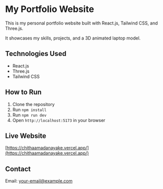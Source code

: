 # My Portfolio Website

This is my personal portfolio website built with React.js, Tailwind CSS, and Three.js.

It showcases my skills, projects, and a 3D animated laptop model.

## Technologies Used
- React.js
- Three.js
- Tailwind CSS

## How to Run
1. Clone the repository
2. Run `npm install`
3. Run `npm run dev`
4. Open `http://localhost:5173` in your browser

## Live Website
[https://chithaamadanayake.vercel.app/](https://chithaamadanayake.vercel.app/)

## Contact
Email: your-email@example.com

